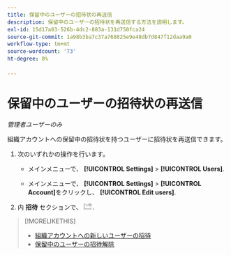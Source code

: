 ```yaml
---
title: 保留中のユーザーの招待状の再送信
description: 保留中のユーザーの招待状を再送信する方法を説明します。
exl-id: 15d17a03-526b-4dc2-883a-131d750fca24
source-git-commit: 1a98b3ba7c37a768825e9e48db7d847f12daa9a0
workflow-type: tm+mt
source-wordcount: '73'
ht-degree: 0%

---
```


# 保留中のユーザーの招待状の再送信

*管理者ユーザーのみ*

組織アカウントへの保留中の招待状を持つユーザーに招待状を再送信できます。

1. 次のいずれかの操作を行います。

   * メインメニューで、 **[!UICONTROL Settings]** > **[!UICONTROL Users]**.

   * メインメニューで、 **[!UICONTROL Settings]** > **[!UICONTROL Account]**&#x200B;をクリックし、 **[!UICONTROL Edit users]**.

1. 内 **招待** セクションで、 ![再送信](/help/dsp/assets/resend.png).

>[!MORELIKETHIS]
>
>* [組織アカウントへの新しいユーザーの招待](user-invite.md)
>* [保留中のユーザーの招待解除](user-uninvite.md)


<!-- >* [Edit User Permissions or Delete a User](user-edit.md) -->
